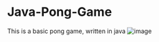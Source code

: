 # Java-Pong-Game
This is a basic pong game, written in java
![image](https://user-images.githubusercontent.com/53153950/161244360-ea01b397-eb29-48f5-b38e-d241919de8f6.png)

